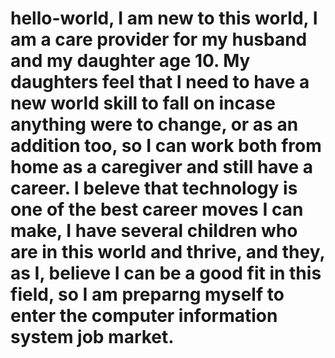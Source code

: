 # hello-world, I am new to this world, I am a care provider for my husband and my daughter age 10. My daughters feel that I need to have a new world skill to fall on incase anything were to change, or as an addition too, so I can work both from home as a caregiver and still have a career. I beleve that technology is one of the best career moves I can make, I have several children who are in this world and thrive, and they, as I, believe I can be a good fit in this field, so I am preparng myself to enter the computer information system job market.
